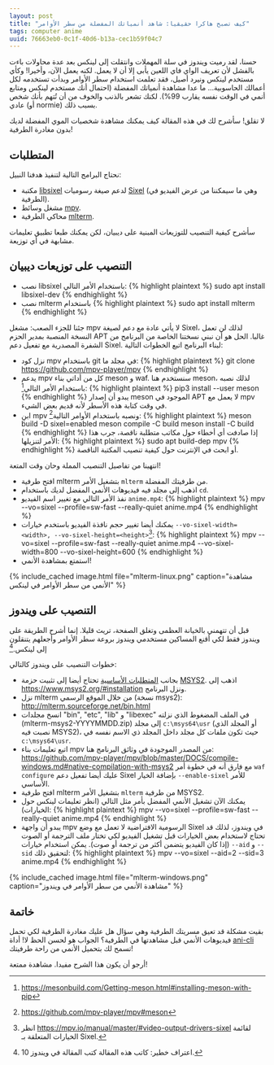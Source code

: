 ```yaml
---
layout: post
title: "كيف تصبح هاكرا حقيقيا: شاهد أنمياتك المفضلة من سطر الأوامر"
tags: computer anime
uuid: 76663eb0-0c1f-40d6-b13a-cec1b59f04c7
---
```


حسنا، لقد رميت ويندوز في سلة المهملات وانتقلت إلى لينكس بعد عدة محاولات باءت بالفشل
لأن تعريف الواي فاي اللعين يأبى إلا أن لا يعمل. لكنه يعمل الآن، وأخيرا!
وكأي مستخدم لينكس ونيرد أصيل، فقد تعلمت استخدام سطر الأوامر وبدأت تستخدمه لكل
أعمالك الحاسوبية... ما عدا مشاهدة أنمياتك المفضلة (احتمال أنك مستخدم لينكس ومتابع أنمي في الوقت نفسه يقارب 99%).
لكنك تشعر بالذنب والخوف من أن تُتهم بأنك شخص عادي (أو normie) بسبب ذلك.

لا تقلق! سأشرح لك في هذه المقالة كيف يمكنك مشاهدة شخصيات الموي المفضلة لديك
بدون مغادرة الطرفية!

## المتطلبات

نحتاج البرامج التالية لتنفيذ هدفنا النبيل:
- مكتبة [libsixel](https://github.com/saitoha/libsixel) لدعم صيغة رسوميات [Sixel](https://en.wikipedia.org/wiki/Sixel)
(وهي ما سيمكننا من عرض الفيديو في الطرفية).
- مشغل وسائط [mpv](https://mpv.io/).
- محاكي الطرفية [mlterm](http://mlterm.sourceforge.net/).

سأشرح كيفية التنصيب للتوزيعات المبنية على ديبيان، لكن يمكنك طبعا تطبيق تعليمات مشابهة في أي توزيعة.

## التنصيب على توزيعات ديبيان

- نصب libsixel باستخدام الأمر التالي:
{% highlight plaintext %}
sudo apt install libsixel-dev
{% endhighlight %}
- نصب mlterm باستخدام
{% highlight plaintext %}
sudo apt install mlterm
{% endhighlight %}

جئنا للجزء الصعب: مشغل mpv لا يأتي عادة مع دعم لصيغة Sixel، لذلك لن تعمل النسخة المنصبة بمدير الحزم APT غالبا.
الحل هو أن نبني نسختنا الخاصة من البرنامج من الشفرة المصدرية مع تفعيل دعم Sixel.
لبناء البرنامج اتبع الخطوات التالية:
- نزل كود mpv باستخدام git في مجلد ما:
{% highlight plaintext %}
git clone https://github.com/mpv-player/mpv
{% endhighlight %}
- يدعم mpv كل من أداتي بناء meson و waf. سنستخدم هنا meson، لذلك نصبه باستخدام الأمر التالي[^1]:
{% highlight plaintext %}
pip3 install --user meson
{% endhighlight %}
يبدو أن إصدار meson الموجود في APT لا يعمل مع mpv في وقت كتابة هذه الأسطر لأنه قديم بعض الشيء.
- ابنِ mpv ونصبه باستخدام الأوامر التالية[^2]:
{% highlight plaintext %}
meson build -D sixel=enabled
meson compile -C build
meson install -C build
{% endhighlight %}
إذا صادفت أي أخطاء حول مكاتب متطلبة ناقصة، جرب هذا الأمر لتنزيلها:
{% highlight plaintext %}
 sudo apt build-dep mpv
{% endhighlight %}
أو ابحث في الإنترنت حول كيفية تنصيب المكتبة الناقصة.

انتهينا من تفاصيل التنصيب المملة وحان وقت المتعة!

- افتح طرفية mlterm بتشغيل الأمر `mlterm` من طرفيتك المفضلة.
- اذهب إلى مجلد فيه فيديوهات الأنمي المفضل لديك باستخدام `cd`.
- نفذ الأمر التالي مع تغيير اسم الفيديو `anime.mp4`:
{% highlight plaintext %}
mpv --vo=sixel --profile=sw-fast --really-quiet anime.mp4
{% endhighlight %}
- يمكنك أيضا تغيير حجم نافذة الفيديو باستخدم خيارات `--vo-sixel-width=<width>, --vo-sixel-height=<height>`‏[^3]:
{% highlight plaintext %}
mpv --vo=sixel --profile=sw-fast --really-quiet anime.mp4 --vo-sixel-width=800 --vo-sixel-height=600
{% endhighlight %}
- استمتع بمشاهدة الأنمي!

{% include_cached image.html file="mlterm-linux.png"
   caption="مشاهدة الأنمي من سطر الأوامر في لينكس"
%}

## التنصيب على ويندوز

قبل أن تتهمني بالخيانة العظمى وتغلق الصفحة، تريث قليلا. إنما أشرح الطريقة على ويندوز
فقط لكي أقنع المساكين مستخدمي ويندوز بروعة سطر الأوامر وأجعلهم يتنقلون إلى لينكس.[^4]

خطوات التنصيب على ويندوز كالتالي:
- بجانب [المتطلبات الأساسية](#المتطلبات) تحتاج أيضا إلى تثبيت حزمة [MSYS2](https://www.msys2.org/).
اذهب إلى <https://www.msys2.org/#installation> ونزل البرنامج.
- نزل mlterm من خلال الموقع الرسمي (نسخة msys2): <http://mlterm.sourceforge.net/bin.html>
- انسخ مجلدات "bin", "etc", "lib" و "libexec" في الملف المضغوط الذي نزلته (mlterm-msys2-YYYYMMDD.zip)
  إلى مجلد `c:\msys64\usr` (أو المجلد الذي نصبت فيه MSYS2)، حيث تكون ملفات كل مجلد داخل المجلد ذي الاسم نفسه في
  `c:\msys64\usr`.
- اتبع تعليمات بناء mpv من المصدر الموجودة في وثائق البرنامج هنا: <https://github.com/mpv-player/mpv/blob/master/DOCS/compile-windows.md#native-compilation-with-msys2>
  مع فارق أنه في خطوة أمر `waf configure` عليك أيضا تفعيل دعم Sixel بإضافة الخيار
  `--enable-sixel` للأمر الأساسي.
- افتح طرفية mlterm بتشغيل الأمر `mlterm` من طرفية MSYS2.
- يمكنك الآن تشغيل الأنمي المفضل بأمر مثل التالي (انظر تعليمات لينكس حول الخيارات):
{% highlight plaintext %}
mpv --vo=sixel --profile=sw-fast --really-quiet anime.mp4
{% endhighlight %}
- يبدو أن واجهة mpv الرسومية الافتراضية لا تعمل مع وضع Sixel في ويندوز، لذلك قد تحتاج لاستخدام بعض الخيارات
  قبل تشغيل الفيديو لكي تختار ملف الترجمة أو الصوت (إذا كان الفيديو يتضمن أكثر من ترجمة أو صوت). يمكن استخدام خيارات `--aid` و `--sid` لتحقيق ذلك:
{% highlight plaintext %}
mpv --vo=sixel --aid=2 --sid=3 anime.mp4
{% endhighlight %}

{% include_cached image.html file="mlterm-windows.png"
   caption="مشاهدة الأنمي من سطر الأوامر في ويندوز"
%}


## خاتمة

بقيت مشكلة قد تعيق مسريتك الطرفية وهي سؤال هل عليك مغادرة الطرفية لكي تحمل فيديوهات الأنمي قبل مشاهدتها في الطرفية؟
الجواب هو لحسن الحظ لا! أداة [ani-cli](https://github.com/pystardust/ani-cli) تسمح لك بتحميل الأنمي من راحة طرفيتك!

أرجو أن يكون هذا الشرح مفيدا. مشاهدة ممتعة!

[^1]: <https://mesonbuild.com/Getting-meson.html#installing-meson-with-pip>

[^2]: <https://github.com/mpv-player/mpv#meson>

[^3]: انظر <https://mpv.io/manual/master/#video-output-drivers-sixel> لقائمة الخيارات المتعلقة بـ Sixel.

[^4]: اعتراف خطير: كاتب هذه المقالة كتب المقالة في ويندوز 10.
